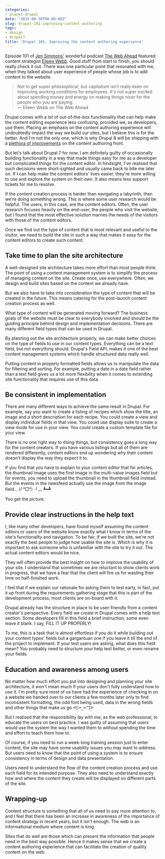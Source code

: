```yaml
---
categories:
- planet-drupal
date: "2015-08-30T00:00:00Z"
slug: drupal-101-improving-content-authoring
tags:
- design
- drupal7
title: 'Drupal 101: Improving the content authoring experience'
---
```

Episode 101 of [Jen Simmons'](http://jensimmons.com/) wonderful podcast [The Web Ahead](http://thewebahead.net/101) featured content strategist [Eileen Webb](http://webmeadow.com/). Good stuff from start to finish, you should really check it out. There was one particular point that resonated with me, when they talked about user experience of people whose job is to add content to the website.

>Not to get super philosophical, but capitalism isn't really keen on improving working conditions for employees. It's not super excited about spending money and energy on making things nicer for the people who you are paying.  
― Eileen Webb on The Web Ahead

Drupal comes with a lot of out-of-the-box functionality that can help make the content editing experience less confusing, provided we, as developers, use them. Placing an emphasis on the content authoring experience will undoubtedly impact the way we build our sites, but I believe this is for the better. And I'm not the only one, which is why Drupal 8 will be shipping with a [plethora of improvements](http://wimleers.com/article/drupal-8-structured-content-authoring-experience) on the content authoring front.

But let's talk about Drupal 7 for now. I am definitely guilty of occasionally building functionality in a way that made things easy for me as a developer but complicated things for the content editor. In hindsight, I've realised that such decisions were short-sighted and usually came back to bite me later on. If I can help make the content editors' lives easier, they're more willing to use and explore the system on their own. It also means less support tickets for me to resolve.

If the content creation process is harder than navigating a labyrinth, then we're doing something wrong. This is where some user research would be helpful. The users, in this case, are the content editors. Often, the user research focuses heavily on the end-user, the people who visit the website, but I found that the most effective solution marries the needs of the visitors with those of the content editors.

Once we find out the type of content that is most relevant and useful to the visitor, we need to build the site in such a way that makes it easy for the content editors to create such content. 

## Take time to plan the site architecture

A well-designed site architecture takes more effort than most people think. The point of using a content management system is to simplify the process of managing content on the site. Create once, use everywhere. Often, we design and build sites based on the content we already have.

But we also have to take into consideration the type of content that will be created in the future. This means catering for the post-launch content creation process as well.

What type of content will be generated moving forward? The business goals of the website must be clear to everybody involved and should be the guiding principle behind design and implementation decisions. There are many different field types that can be used in Drupal.

By planning out the site architecture properly, we can make better choices on the type of fields to use in our content types. Everything can be a text field, but not everything should. Drupal's Field API, makes it one of the best content management systems which handle structured data really well.

Putting content in properly formatted fields allows us to manipulate the data for filtering and sorting. For example, putting a date in a date field rather than a text field gives us a lot more flexibility when it comes to extending site functionality that requires use of this data. 

## Be consistent in implementation

There are many different ways to achieve the same result in Drupal. For example, say you want to create a listing of recipes which show the title, an image and a short description for each recipe. You could create a view and display individual fields in that view. You could use display suite to create a view mode for use in your view. You could create a custom template file for your view. 

There is no one right way to doing things, but consistency goes a long way for the content creators. If you have various listings but all of them are rendered differently, content editors end up wondering why their content doesn't display the way they expect it to.

If you find that you have to explain to your content editor that for articles, the thumbnail image uses the first image in the multi-value images field but for events, you need to upload the thumbnail in the thumbnail field instead. But the events in the newsfeed actually use the image from the image field… <span class="kaomoji">(╯°□°）╯︵ ┻━┻</span>

You get the picture.

## Provide clear instructions in the help text

I, like many other developers, have found myself assuming the content editors or users of the website know exactly what I know in terms of the site's functionality and navigation. To be fair, if we built the site, we're not exactly the best people to judge how usable the site is. Which is why it is important to ask someone who is unfamiliar with the site to try it out. The actual content editors would be nice.

They will often provide the best insight on how to improve the usability of your site. I understand that sometimes we are reluctant to show clients work in progress, that we have a fear that the client will fire us for wasting their time on half-finished work.

I feel that if we explain our rationale for asking them to test early, in fact, put it up front during the requirements gathering stage that this is part of the development process, most clients are on-board with it.

Drupal already has the structure in place to be user-friendly from a content creator's perspective. Every field we create in Drupal comes with a help text section. Some developers fill in this field a brief instruction, some even leave it blank. I say, FILL IT UP PROPERLY!

To me, this is a task that is almost effortless if you do it while building out your content types' fields but a gargantuan one if you leave it till the end of the project to implement. If your test users are asking, what does this field mean? You probably need to structure your help text better, or even rename your fields. 

## Education and awareness among users

No matter how much effort you put into designing and planning your site architecture, it won't mean much if your users don't fully understand how to use it. I'm pretty sure most of us have had the experience of checking in on a website we handed over to our clients a few months later only to find inconsistent formatting, the odd font being used, data in the wrong fields and other things that make us go <span class="kaomoji">ᕙ(⇀‸↼‶)ᕗ</span>

But I realised that the responsibility lay with me, as the web professional, to educate the users on best practice. I was guilty of assuming that users would use the system the way I wanted them to without spending the time and effort to teach them how to.

Of course, if you need to run a week-long training session just to enter content, the site may have some usability issues you may want to address. But users need to know that the point of using a system is to ensure consistency in terms of design and data presentation.

Users need to understand the flow of the content creation process and use each field for its intended purpose. They also need to understand exactly how and where the content they create will be displayed on different parts of the site.

## Wrapping-up

Content structure is something that all of us need to pay more attention to, and I feel that there has been an increase in awareness of the importance of content strategy in recent years, but it isn't enough. The web is an informational medium where content is king.

Sites that do well are those which can present the information that people need in the best way possible. Hence it makes sense that we create a content authoring experience that can facilitate the creation of quality content on the web.
